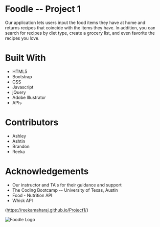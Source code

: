 # Foodle -- Project 1
Our application lets users input the food items they have at home and returns recipes that coincide with the items they have. In addition, you can search for recipes by diet type, create a grocery list, and even favorite the recipes you love.


# Built With
* HTML5
* Bootstrap
* CSS
* Javascript
* jQuery
* Adobe Illustrator
* APIs

# Contributors
- Ashley
- Ashtin 
- Brandon 
- Reeka

# Acknowledgements 
- Our instructor and TA's for their guidance and support
- The Coding Bootcamp -- University of Texas, Austin
- Food - Nutrition API 
- Whisk API 




(https://reekamaharaj.github.io/Project1/)

![Foodle Logo](https://reekamaharaj.github.io/Project1/assets/images/foodle-logo.svg)

